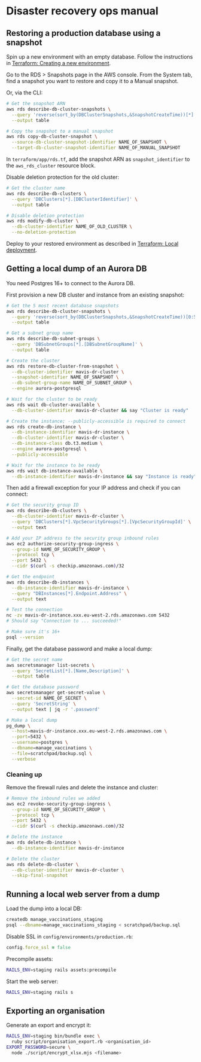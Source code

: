 # Disaster recovery ops manual

## Restoring a production database using a snapshot

Spin up a new environment with an empty database. Follow the instructions in
[Terraform: Creating a new
environment](terraform.md#creating-a-new-environment).

Go to the RDS > Snapshots page in the AWS console. From the System tab, find a
snapshot you want to restore and copy it to a Manual snapshot.

Or, via the CLI:

```sh
# Get the snapshot ARN
aws rds describe-db-cluster-snapshots \
  --query 'reverse(sort_by(DBClusterSnapshots,&SnapshotCreateTime))[*].[DBClusterSnapshotArn]' \
  --output table

# Copy the snapshot to a manual snapshot
aws rds copy-db-cluster-snapshot \
  --source-db-cluster-snapshot-identifier NAME_OF_SNAPSHOT \
  --target-db-cluster-snapshot-identifier NAME_OF_MANUAL_SNAPSHOT
```

In `terraform/app/rds.tf`, add the snapshot ARN as `snapshot_identifier` to the `aws_rds_cluster` resource block.

Disable deletion protection for the old cluster:

```sh
# Get the cluster name
aws rds describe-db-clusters \
  --query 'DBClusters[*].[DBClusterIdentifier]' \
  --output table

# Disable deletion protection
aws rds modify-db-cluster \
  --db-cluster-identifier NAME_OF_OLD_CLUSTER \
  --no-deletion-protection
```

Deploy to your restored environment as described in [Terraform: Local deployment](terraform.md#local-deployment).

## Getting a local dump of an Aurora DB

You need Postgres 16+ to connect to the Aurora DB.

First provision a new DB cluster and instance from an existing snapshot:

```sh
# Get the 5 most recent database snapshots
aws rds describe-db-cluster-snapshots \
  --query 'reverse(sort_by(DBClusterSnapshots,&SnapshotCreateTime))[0:5].[DBClusterSnapshotIdentifier]' \
  --output table

# Get a subnet group name
aws rds describe-db-subnet-groups \
  --query 'DBSubnetGroups[*].[DBSubnetGroupName]' \
  --output table

# Create the cluster
aws rds restore-db-cluster-from-snapshot \
  --db-cluster-identifier mavis-dr-cluster \
  --snapshot-identifier NAME_OF_SNAPSHOT \
  --db-subnet-group-name NAME_OF_SUBNET_GROUP \
  --engine aurora-postgresql

# Wait for the cluster to be ready
aws rds wait db-cluster-available \
  --db-cluster-identifier mavis-dr-cluster && say "Cluster is ready"

# Create the instance; --publicly-accessible is required to connect
aws rds create-db-instance \
  --db-instance-identifier mavis-dr-instance \
  --db-cluster-identifier mavis-dr-cluster \
  --db-instance-class db.t3.medium \
  --engine aurora-postgresql \
  --publicly-accessible

# Wait for the instance to be ready
aws rds wait db-instance-available \
  --db-instance-identifier mavis-dr-instance && say "Instance is ready"
```

Then add a firewall exception for your IP address and check if you can connect:

```sh
# Get the security group ID
aws rds describe-db-clusters \
  --db-cluster-identifier mavis-dr-cluster \
  --query 'DBClusters[*].VpcSecurityGroups[*].[VpcSecurityGroupId]' \
  --output text

# Add your IP address to the security group inbound rules
aws ec2 authorize-security-group-ingress \
  --group-id NAME_OF_SECURITY_GROUP \
  --protocol tcp \
  --port 5432 \
  --cidr $(curl -s checkip.amazonaws.com)/32

# Get the endpoint
aws rds describe-db-instances \
  --db-instance-identifier mavis-dr-instance \
  --query "DBInstances[*].Endpoint.Address" \
  --output text

# Test the connection
nc -zv mavis-dr-instance.xxx.eu-west-2.rds.amazonaws.com 5432
# Should say "Connection to ... succeeded!"

# Make sure it's 16+
psql --version
```

Finally, get the database password and make a local dump:

```sh
# Get the secret name
aws secretsmanager list-secrets \
  --query 'SecretList[*].[Name,Description]' \
  --output table

# Get the database password
aws secretsmanager get-secret-value \
  --secret-id NAME_OF_SECRET \
  --query 'SecretString' \
  --output text | jq -r '.password'

# Make a local dump
pg_dump \
  --host=mavis-dr-instance.xxx.eu-west-2.rds.amazonaws.com \
  --port=5432 \
  --username=postgres \
  --dbname=manage_vaccinations \
  --file=scratchpad/backup.sql \
  --verbose
```

### Cleaning up

Remove the firewall rules and delete the instance and cluster:

```sh
# Remove the inbound rules we added
aws ec2 revoke-security-group-ingress \
  --group-id NAME_OF_SECURITY_GROUP \
  --protocol tcp \
  --port 5432 \
  --cidr $(curl -s checkip.amazonaws.com)/32

# Delete the instance
aws rds delete-db-instance \
  --db-instance-identifier mavis-dr-instance

# Delete the cluster
aws rds delete-db-cluster \
  --db-cluster-identifier mavis-dr-cluster \
  --skip-final-snapshot
```

## Running a local web server from a dump

Load the dump into a local DB:

```sh
createdb manage_vaccinations_staging
psql --dbname=manage_vaccinations_staging < scratchpad/backup.sql
```

Disable SSL in `config/environments/production.rb`:

```rb
config.force_ssl = false
```

Precompile assets:

```sh
RAILS_ENV=staging rails assets:precompile
```

Start the web server:

```sh
RAILS_ENV=staging rails s
```

## Exporting an organisation

Generate an export and encrypt it:

```sh
RAILS_ENV=staging bin/bundle exec \
  ruby script/organisation_export.rb <organisation_id>
EXPORT_PASSWORD=secure \
  node ./script/encrypt_xlsx.mjs <filename>
```
